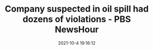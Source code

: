 ---
"title": "Company suspected in oil spill had dozens of violations - PBS NewsHour"
"date": "2021-10-4 19:16:12"
"feed_name": "GOOGLENEWSDRILLING"
"feed_website": "https://news.google.com/search?q=drilling%2Bincident&hl=en-US&gl=US&ceid=US:en"
"feed_rss": "https://news.google.com/rss/search?q=drilling%2Bincident&hl=en-US&gl=US&ceid=US:en"
"link": "https://www.pbs.org/newshour/nation/company-suspected-in-oil-spill-had-dozens-of-violations"
"source": "{'href': 'https://www.pbs.org', 'title': 'PBS NewsHour'}"
"file": "_posts/2021-1-1-3086e35139e87431a91a5a57dce6f229522763f2.md"
"accident": "1"
"drilling": "0"
"dead": "0"
"injured": "0"
"arrested": "0"
"place": "unknown place"
"where": "unknown site"
"causes": "unknown"
"place_uri": "unknown place"
---